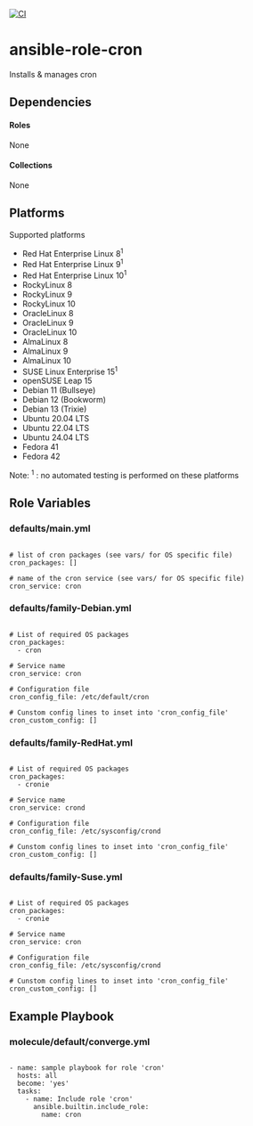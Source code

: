 [![CI](https://github.com/de-it-krachten/ansible-role-cron/workflows/CI/badge.svg?event=push)](https://github.com/de-it-krachten/ansible-role-cron/actions?query=workflow%3ACI)


# ansible-role-cron

Installs & manages cron



## Dependencies

#### Roles
None

#### Collections
None

## Platforms

Supported platforms

- Red Hat Enterprise Linux 8<sup>1</sup>
- Red Hat Enterprise Linux 9<sup>1</sup>
- Red Hat Enterprise Linux 10<sup>1</sup>
- RockyLinux 8
- RockyLinux 9
- RockyLinux 10
- OracleLinux 8
- OracleLinux 9
- OracleLinux 10
- AlmaLinux 8
- AlmaLinux 9
- AlmaLinux 10
- SUSE Linux Enterprise 15<sup>1</sup>
- openSUSE Leap 15
- Debian 11 (Bullseye)
- Debian 12 (Bookworm)
- Debian 13 (Trixie)
- Ubuntu 20.04 LTS
- Ubuntu 22.04 LTS
- Ubuntu 24.04 LTS
- Fedora 41
- Fedora 42

Note:
<sup>1</sup> : no automated testing is performed on these platforms

## Role Variables
### defaults/main.yml
<pre><code>
# list of cron packages (see vars/ for OS specific file)
cron_packages: []

# name of the cron service (see vars/ for OS specific file)
cron_service: cron
</pre></code>

### defaults/family-Debian.yml
<pre><code>
# List of required OS packages
cron_packages:
  - cron

# Service name
cron_service: cron

# Configuration file
cron_config_file: /etc/default/cron

# Cunstom config lines to inset into 'cron_config_file'
cron_custom_config: []
</pre></code>

### defaults/family-RedHat.yml
<pre><code>
# List of required OS packages
cron_packages:
  - cronie

# Service name
cron_service: crond

# Configuration file
cron_config_file: /etc/sysconfig/crond

# Cunstom config lines to inset into 'cron_config_file'
cron_custom_config: []
</pre></code>

### defaults/family-Suse.yml
<pre><code>
# List of required OS packages
cron_packages:
  - cronie

# Service name
cron_service: cron

# Configuration file
cron_config_file: /etc/sysconfig/crond

# Cunstom config lines to inset into 'cron_config_file'
cron_custom_config: []
</pre></code>




## Example Playbook
### molecule/default/converge.yml
<pre><code>
- name: sample playbook for role 'cron'
  hosts: all
  become: 'yes'
  tasks:
    - name: Include role 'cron'
      ansible.builtin.include_role:
        name: cron
</pre></code>
